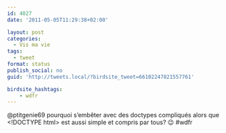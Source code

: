 ```yaml
---
id: 4027
date: '2011-05-05T11:29:38+02:00'

layout: post
categories:
  - Vis ma vie
tags:
  - tweet
format: status
publish_social: no
guid: 'http://tweets.local/?birdsite_tweet=66102247821557761'

birdsite_hashtags:
    - wdfr
---
```


@ptitgenie69 pourquoi s’embêter avec des doctypes compliqués alors que &lt;!DOCTYPE html&gt; est aussi simple et compris par tous? 😉 #wdfr